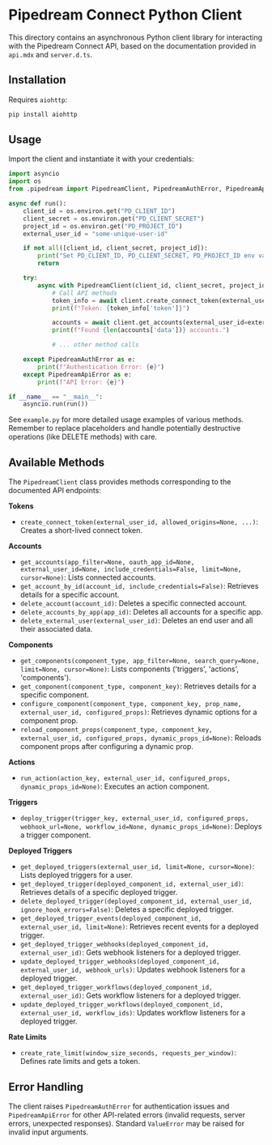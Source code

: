 # Pipedream Connect Python Client

This directory contains an asynchronous Python client library for interacting with the Pipedream Connect API, based on the documentation provided in `api.mdx` and `server.d.ts`.

## Installation

Requires `aiohttp`:
```bash
pip install aiohttp
```

## Usage

Import the client and instantiate it with your credentials:

```python
import asyncio
import os
from .pipedream import PipedreamClient, PipedreamAuthError, PipedreamApiError

async def run():
    client_id = os.environ.get("PD_CLIENT_ID")
    client_secret = os.environ.get("PD_CLIENT_SECRET")
    project_id = os.environ.get("PD_PROJECT_ID")
    external_user_id = "some-unique-user-id"

    if not all([client_id, client_secret, project_id]):
        print("Set PD_CLIENT_ID, PD_CLIENT_SECRET, PD_PROJECT_ID env vars")
        return

    try:
        async with PipedreamClient(client_id, client_secret, project_id, environment="development") as client:
            # Call API methods
            token_info = await client.create_connect_token(external_user_id=external_user_id)
            print(f"Token: {token_info['token']}")

            accounts = await client.get_accounts(external_user_id=external_user_id, limit=10)
            print(f"Found {len(accounts['data'])} accounts.")

            # ... other method calls

    except PipedreamAuthError as e:
        print(f"Authentication Error: {e}")
    except PipedreamApiError as e:
        print(f"API Error: {e}")

if __name__ == "__main__":
    asyncio.run(run())
```

See `example.py` for more detailed usage examples of various methods. Remember to replace placeholders and handle potentially destructive operations (like DELETE methods) with care.

## Available Methods

The `PipedreamClient` class provides methods corresponding to the documented API endpoints:

**Tokens**
*   `create_connect_token(external_user_id, allowed_origins=None, ...)`: Creates a short-lived connect token.

**Accounts**
*   `get_accounts(app_filter=None, oauth_app_id=None, external_user_id=None, include_credentials=False, limit=None, cursor=None)`: Lists connected accounts.
*   `get_account_by_id(account_id, include_credentials=False)`: Retrieves details for a specific account.
*   `delete_account(account_id)`: Deletes a specific connected account.
*   `delete_accounts_by_app(app_id)`: Deletes all accounts for a specific app.
*   `delete_external_user(external_user_id)`: Deletes an end user and all their associated data.

**Components**
*   `get_components(component_type, app_filter=None, search_query=None, limit=None, cursor=None)`: Lists components ('triggers', 'actions', 'components').
*   `get_component(component_type, component_key)`: Retrieves details for a specific component.
*   `configure_component(component_type, component_key, prop_name, external_user_id, configured_props)`: Retrieves dynamic options for a component prop.
*   `reload_component_props(component_type, component_key, external_user_id, configured_props, dynamic_props_id=None)`: Reloads component props after configuring a dynamic prop.

**Actions**
*   `run_action(action_key, external_user_id, configured_props, dynamic_props_id=None)`: Executes an action component.

**Triggers**
*   `deploy_trigger(trigger_key, external_user_id, configured_props, webhook_url=None, workflow_id=None, dynamic_props_id=None)`: Deploys a trigger component.

**Deployed Triggers**
*   `get_deployed_triggers(external_user_id, limit=None, cursor=None)`: Lists deployed triggers for a user.
*   `get_deployed_trigger(deployed_component_id, external_user_id)`: Retrieves details of a specific deployed trigger.
*   `delete_deployed_trigger(deployed_component_id, external_user_id, ignore_hook_errors=False)`: Deletes a specific deployed trigger.
*   `get_deployed_trigger_events(deployed_component_id, external_user_id, limit=None)`: Retrieves recent events for a deployed trigger.
*   `get_deployed_trigger_webhooks(deployed_component_id, external_user_id)`: Gets webhook listeners for a deployed trigger.
*   `update_deployed_trigger_webhooks(deployed_component_id, external_user_id, webhook_urls)`: Updates webhook listeners for a deployed trigger.
*   `get_deployed_trigger_workflows(deployed_component_id, external_user_id)`: Gets workflow listeners for a deployed trigger.
*   `update_deployed_trigger_workflows(deployed_component_id, external_user_id, workflow_ids)`: Updates workflow listeners for a deployed trigger.

**Rate Limits**
*   `create_rate_limit(window_size_seconds, requests_per_window)`: Defines rate limits and gets a token.

## Error Handling

The client raises `PipedreamAuthError` for authentication issues and `PipedreamApiError` for other API-related errors (invalid requests, server errors, unexpected responses). Standard `ValueError` may be raised for invalid input arguments. 